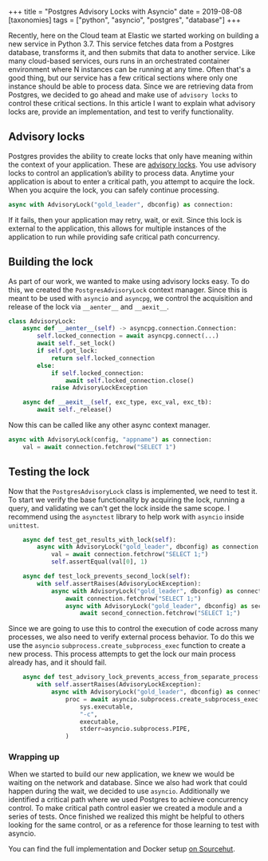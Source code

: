 +++
title = "Postgres Advisory Locks with Asyncio"
date = 2019-08-08
[taxonomies]
tags = ["python", "asyncio", "postgres", "database"]
+++

Recently, here on the Cloud team at Elastic we started working on building a
new service in Python 3.7. This service fetches data from a Postgres database,
transforms it, and then submits that data to another service. Like many
cloud-based services, ours runs in an orchestrated container environment where
N instances can be running at any time. Often that's a good thing, but our
service has a few critical sections where only one instance should be able to
process data. Since we are retrieving data from Postgres, we decided to go
ahead and make use of `advisory locks` to control these critical sections. In
this article I want to explain what advisory locks are, provide an
implementation, and test to verify functionality.

## Advisory locks

Postgres provides the ability to create locks that only have meaning within
the context of your application. These are
[advisory locks](https://www.postgresql.org/docs/9.4/explicit-locking.html#ADVISORY-LOCKS).
You use advisory locks to control an application’s ability to process data.
Anytime your application is about to enter a critical path, you attempt to
acquire the lock. When you acquire the lock, you can safely continue processing.

```python
async with AdvisoryLock("gold_leader", dbconfig) as connection:
```

If it fails, then your application may retry, wait, or exit. Since this lock is
external to the application, this allows for multiple instances of the
application to run while providing safe critical path concurrency.

## Building the lock

As part of our work, we wanted to make using advisory locks easy. To do this,
we created the `PostgresAdvisoryLock` context manager. Since this is meant to
be used with `asyncio` and `asyncpg`, we control the acquisition and release of
the lock via `__aenter__` and `__aexit__`.

```python
class AdvisoryLock:
    async def __aenter__(self) -> asyncpg.connection.Connection:
        self.locked_connection = await asyncpg.connect(...)
        await self._set_lock()
        if self.got_lock:
            return self.locked_connection
        else:
            if self.locked_connection:
                await self.locked_connection.close()
            raise AdvisoryLockException

    async def __aexit__(self, exc_type, exc_val, exc_tb):
        await self._release()
```

Now this can be called like any other async context manager.

```python
async with AdvisoryLock(config, "appname") as connection:
    val = await connection.fetchrow("SELECT 1")
```

## Testing the lock

Now that the `PostgresAdvisoryLock` class is implemented, we need to test it.
To start we verify the base functionality by acquiring the lock, running a
query, and validating we can't get the lock inside the same scope. I recommend
using the `asynctest` library to help work with `asyncio` inside `unittest`.

```python
    async def test_get_results_with_lock(self):
        async with AdvisoryLock("gold_leader", dbconfig) as connection:
            val = await connection.fetchrow("SELECT 1;")
            self.assertEqual(val[0], 1)

    async def test_lock_prevents_second_lock(self):
        with self.assertRaises(AdvisoryLockException):
            async with AdvisoryLock("gold_leader", dbconfig) as connection:
                await connection.fetchrow("SELECT 1;")
                async with AdvisoryLock("gold_leader", dbconfig) as second_connection:
                    await second_connection.fetchrow("SELECT 1;")
```

Since we are going to use this to control the execution of code across many
processes, we also need to verify external process behavior. To do this we use
the `asyncio`  `subprocess.create_subprocess_exec` function to create a new
process. This process attempts to get the lock our main process already has,
and it should fail.

```python
    async def test_advisory_lock_prevents_access_from_separate_process(self):
        with self.assertRaises(AdvisoryLockException):
            async with AdvisoryLock("gold_leader", dbconfig) as connection:
                proc = await asyncio.subprocess.create_subprocess_exec(
                    sys.executable,
                    "-c",
                    executable,
                    stderr=asyncio.subprocess.PIPE,
                )
```

### Wrapping up

When we started to build our new application, we knew we would be waiting on
the network and database. Since we also had work that could happen during the
wait, we decided to use `asyncio`. Additionally we identified a critical path
where we used Postgres to achieve concurrency control. To make critical path
control easier we created a module and a series of tests. Once finished we
realized this might be helpful to others looking for the same control, or as
a reference for those learning to test with asyncio.

You can find the full implementation and Docker setup
[on Sourcehut](https://github.com/n0mn0m/PostgresAdvisoryLock).
